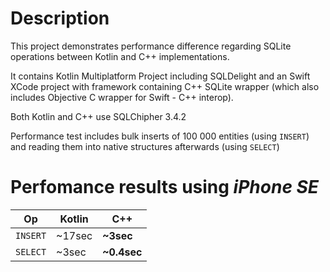 # Description

This project demonstrates performance difference regarding SQLite operations between Kotlin and C++ implementations.

It contains Kotlin Multiplatform Project including SQLDelight and an Swift XCode project with framework containing C++ SQLite wrapper (which also includes Objective C wrapper for Swift - C++ interop).

Both Kotlin and C++ use SQLChipher 3.4.2

Performance test includes bulk inserts of 100 000 entities (using `INSERT`) and reading them into native structures afterwards (using `SELECT`)

# Perfomance results using _iPhone SE_

|  Op      | Kotlin | C++         |
| -------- | -------| ----------- |
| `INSERT` | ~17sec | **~3sec**   |
| `SELECT` | ~3sec  | **~0.4sec** |

